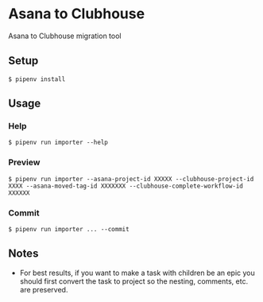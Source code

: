 # Asana to Clubhouse

Asana to Clubhouse migration tool

## Setup

    $ pipenv install

## Usage

### Help

    $ pipenv run importer --help

### Preview

    $ pipenv run importer --asana-project-id XXXXX --clubhouse-project-id XXXX --asana-moved-tag-id XXXXXXX --clubhouse-complete-workflow-id XXXXXX

### Commit

    $ pipenv run importer ... --commit

## Notes

- For best results, if you want to make a task with children be an epic you
  should first convert the task to project so the nesting, comments, etc. are
  preserved.
